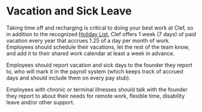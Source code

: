 # Vacation and Sick Leave

Taking time off and recharging is critical to doing your best work at Clef, so in addition to the recognized [Holiday List](https://github.com/clef/handbook/blob/master/Benefits%20and%20Perks/Holiday%20List.md), Clef offers 1 week (7 days) of paid vacation every year that accrues 1.25 of a day per month of work. Employees should schedule their vacations, let the rest of the team know, and add it to their shared work calendar at least a week in advance.


Employees should report vacation and sick days to the founder they report to, who will mark it in the payroll system (which keeps track of accrued days and should include them on every pay stub).

Employees with chronic or terminal illnesses should talk with the founder they report to about their needs for remote work, flexible time, disability leave and/or other support.
